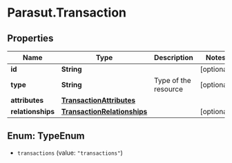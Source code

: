# Parasut.Transaction

## Properties
Name | Type | Description | Notes
------------ | ------------- | ------------- | -------------
**id** | **String** |  | [optional] 
**type** | **String** | Type of the resource | [optional] 
**attributes** | [**TransactionAttributes**](TransactionAttributes.md) |  | 
**relationships** | [**TransactionRelationships**](TransactionRelationships.md) |  | [optional] 


<a name="TypeEnum"></a>
## Enum: TypeEnum


* `transactions` (value: `"transactions"`)




